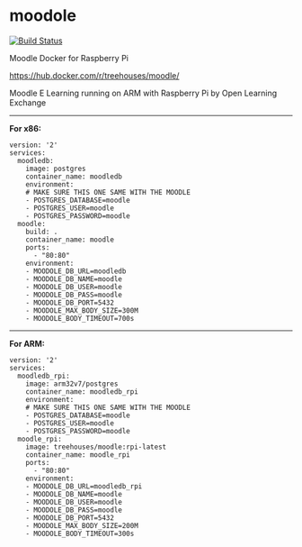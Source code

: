 # moodole

[![Build Status](https://travis-ci.org/treehouses/moodole.svg?branch=master)](https://travis-ci.org/treehouses/moodole)

Moodle Docker for Raspberry Pi

https://hub.docker.com/r/treehouses/moodle/

Moodle E Learning running on ARM with Raspberry Pi by Open Learning Exchange

---

**For x86:**
```
version: '2'
services:
  moodledb:
    image: postgres
    container_name: moodledb
    environment:
    # MAKE SURE THIS ONE SAME WITH THE MOODLE
    - POSTGRES_DATABASE=moodle
    - POSTGRES_USER=moodle
    - POSTGRES_PASSWORD=moodle
  moodle:
    build: .
    container_name: moodle
    ports:
      - "80:80"
    environment:
    - MOODOLE_DB_URL=moodledb
    - MOODOLE_DB_NAME=moodle
    - MOODOLE_DB_USER=moodle
    - MOODOLE_DB_PASS=moodle
    - MOODOLE_DB_PORT=5432
    - MOODOLE_MAX_BODY_SIZE=300M
    - MOODOLE_BODY_TIMEOUT=700s
```

---

**For ARM:**
```
version: '2'
services:
  moodledb_rpi:
    image: arm32v7/postgres
    container_name: moodledb_rpi
    environment:
    # MAKE SURE THIS ONE SAME WITH THE MOODLE
    - POSTGRES_DATABASE=moodle
    - POSTGRES_USER=moodle
    - POSTGRES_PASSWORD=moodle
  moodle_rpi:
    image: treehouses/moodle:rpi-latest
    container_name: moodle_rpi
    ports:
      - "80:80"
    environment:
    - MOODOLE_DB_URL=moodledb_rpi
    - MOODOLE_DB_NAME=moodle
    - MOODOLE_DB_USER=moodle
    - MOODOLE_DB_PASS=moodle
    - MOODOLE_DB_PORT=5432
    - MOODOLE_MAX_BODY_SIZE=200M
    - MOODOLE_BODY_TIMEOUT=300s

```
